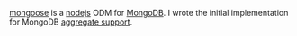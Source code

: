 [mongoose] is a [nodejs] ODM for [MongoDB].  I wrote the initial implementation for MongoDB [aggregate support](https://github.com/LearnBoost/mongoose/pull/1404).

[mongodb]: http://www.mongodb.org/
[mongoose]: http://mongoosejs.com/
[nodejs]: http://nodejs.org/